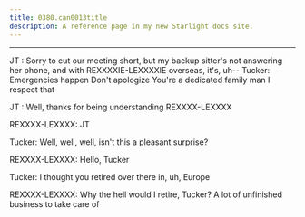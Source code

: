 ```yaml
---
title: 0380.can0013title
description: A reference page in my new Starlight docs site.
---
```

----- 
JT
: Sorry to cut our meeting short, but my backup sitter's not answering 
her phone, and with REXXXXIE-LEXXXXIE overseas, it's, uh-- 
Tucker: Emergencies happen
 Don't apologize
 You're a dedicated family man
 I 
respect that
 
JT
: Well, thanks for being understanding
 REXXXX-LEXXXX
 
REXXXX-LEXXXX: JT
 
Tucker: Well, well, well, isn't this a pleasant surprise? 
 
REXXXX-LEXXXX: Hello, Tucker
 
Tucker: I thought you retired over there in, uh, Europe
 
REXXXX-LEXXXX: Why the hell would I retire, Tucker? 
 A lot of unfinished business to 
take care of
 
